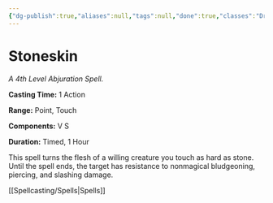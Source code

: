 ```yaml
---
{"dg-publish":true,"aliases":null,"tags":null,"done":true,"classes":"Druid, Ranger, Sorcerer, Wizard, Artificer, Artificer (Revisited), Artificer,","spellLevel":4,"school":"Abjuration","source":"PHB","permalink":"/spells/stoneskin/","dgHomeLink":false,"dgPassFrontmatter":true}
---
```


# Stoneskin
*A 4th Level Abjuration Spell.*

**Casting Time:** 1 Action

**Range:** Point, Touch

**Components:** V S 

**Duration:** Timed, 1 Hour

This spell turns the flesh of a willing creature you touch as hard as stone. Until the spell ends, the target has resistance to nonmagical bludgeoning, piercing, and slashing damage.

[[Spellcasting/Spells|Spells]]